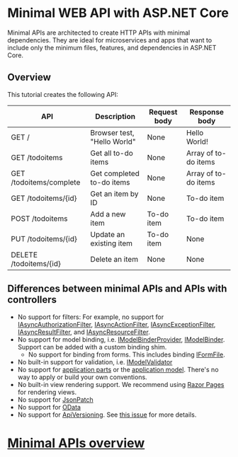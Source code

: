 # Minimal WEB API with ASP.NET Core

Minimal APIs are architected to create HTTP APIs with minimal dependencies. They are ideal for microservices and apps that want to include only the minimum files, features, and dependencies in ASP.NET Core.


## Overview

This tutorial creates the following API:

| API                        	| Description                 	| Request body 	| Response body        	|
|----------------------------	|-----------------------------	|--------------	|----------------------	|
| GET /                      	| Browser test, "Hello World" 	| None         	| Hello World!         	|
| GET /todoitems             	| Get all to-do items         	| None         	| Array of to-do items 	|
| GET /todoitems/complete    	| Get completed to-do items   	| None         	| Array of to-do items 	|
| GET /todoitems/{id}        	| Get an item by ID           	| None         	| To-do item           	|
| POST /todoitems            	| Add a new item              	| To-do item   	| To-do item           	|
| PUT /todoitems/{id}        	| Update an existing item     	| To-do item   	| None                 	|
| DELETE /todoitems/{id}     	| Delete an item              	| None         	| None                 	|


## Differences between minimal APIs and APIs with controllers

- No support for filters: For example, no support for [IAsyncAuthorizationFilter](https://docs.microsoft.com/en-us/dotnet/api/microsoft.aspnetcore.mvc.filters.iasyncauthorizationfilter), [IAsyncActionFilter](https://docs.microsoft.com/en-us/dotnet/api/microsoft.aspnetcore.mvc.filters.iasyncactionfilter), [IAsyncExceptionFilter](https://docs.microsoft.com/en-us/dotnet/api/microsoft.aspnetcore.mvc.filters.iasyncexceptionfilter), [IAsyncResultFilter](https://docs.microsoft.com/en-us/dotnet/api/microsoft.aspnetcore.mvc.filters.iasyncresultfilter), and [IAsyncResourceFilter](https://docs.microsoft.com/en-us/dotnet/api/microsoft.aspnetcore.mvc.filters.iasyncresourcefilter).
- No support for model binding, i.e. [IModelBinderProvider](https://docs.microsoft.com/en-us/dotnet/api/microsoft.aspnetcore.mvc.modelbinding.imodelbinderprovider), [IModelBinder](https://docs.microsoft.com/en-us/dotnet/api/microsoft.aspnetcore.mvc.modelbinding.imodelbinder). Support can be added with a custom binding shim.
  - No support for binding from forms. This includes binding [IFormFile](https://docs.microsoft.com/en-us/dotnet/api/microsoft.aspnetcore.http.iformfile).
- No built-in support for validation, i.e. [IModelValidator](https://docs.microsoft.com/en-us/dotnet/api/microsoft.aspnetcore.mvc.modelbinding.validation.imodelvalidator)
- No support for [application parts](https://docs.microsoft.com/en-us/aspnet/core/mvc/advanced/app-parts?view=aspnetcore-6.0) or the [application model](https://docs.microsoft.com/en-us/aspnet/core/mvc/controllers/application-model?view=aspnetcore-6.0). There's no way to apply or build your own conventions.
- No built-in view rendering support. We recommend using [Razor Pages](https://docs.microsoft.com/en-us/aspnet/core/tutorials/razor-pages/razor-pages-start?view=aspnetcore-6.0) for rendering views.
- No support for [JsonPatch](https://www.nuget.org/packages/Microsoft.AspNetCore.JsonPatch/)
- No support for [OData](https://www.nuget.org/packages/Microsoft.AspNetCore.OData/)
- No support for [ApiVersioning](https://www.nuget.org/packages/Microsoft.AspNetCore.Mvc.Versioning/). See [this issue](https://github.com/dotnet/aspnet-api-versioning/issues/751) for more details.


# [Minimal APIs overview](https://docs.microsoft.com/en-us/aspnet/core/fundamentals/minimal-apis?view=aspnetcore-6.0)
